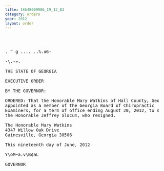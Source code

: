 ```yaml
---
title: 18648009906_19_12_03
category: orders
year: 2012
layout: order
---
```


<pre>  
  

. “ g .... ..%.o6-

-\.-».

THE STATE OF GEORGIA

EXECUTIVE ORDER

BY THE GOVERNOR:

ORDERED: That the Honorable Mary Watkins of Hall County, Georgia, is
appointed as a member of the Georgia Board of Chiropractic
Examiners, for a term of office ending August 20, 2012, to succeed
the Honorable Jeffrey Slocum, who resigned.

The Honorable Mary Watkins
4347 Willow Oak Drive
Gainesville, Georgia 30506

This nineteenth day of June, 2012

Y\oM~a.v\B¢aL

GOVERNOR

</pre>
